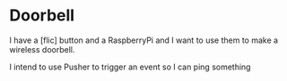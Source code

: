 # Doorbell

I have a [flic] button and a RaspberryPi and I want to use them to make a wireless doorbell.

I intend to use Pusher to trigger an event so I can ping something  
